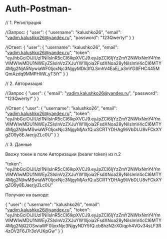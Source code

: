 # Auth-Postman-

// 1. Регистрация

//Запрос: { "user": { "username": "kalushko26", "email": "vadim.kalushko26@yandex.ru", "password": "123Qwerty!" } }

//Ответ: 
{
    "user": {
        "username": "kalushko26",
        "email": "vadim.kalushko26@yandex.ru",
        "token": "eyJhbGciOiJIUzI1NiIsInR5cCI6IkpXVCJ9.eyJpZCI6IjYzZmY2NWIxNmY4YmVlMWIwMDU1NWEyZSIsInVzZXJuYW1lIjoia2FsdXNoa28yNiIsImV4cCI6MTY4Mjg2NjA5NywiaWF0IjoxNjc3NjgyMDk3fQ.SmhV4EaEj_a3mYDSFHC445MQmAzdq9MMPHIiW_yT3iY"
    }
}

// 2. Авторизация

//Запрос { "user": { "email": "vadim.kalushko26@yandex.ru", "password": "123Qwerty!" } } 

//Ответ 
{
    "user": {
        "username": "kalushko26",
        "email": "vadim.kalushko26@yandex.ru",
        "token": "eyJhbGciOiJIUzI1NiIsInR5cCI6IkpXVCJ9.eyJpZCI6IjYzZmY2NWIxNmY4YmVlMWIwMDU1NWEyZSIsInVzZXJuYW1lIjoia2FsdXNoa28yNiIsImV4cCI6MTY4Mjg2NjIwMSwiaWF0IjoxNjc3NjgyMjAxfQ.uSCRTYDHAg9liVbDLU8vFCkXYgZO9y8EJaerjyZLc0U"
    }
}

// 3. Данные

Ввожу токен в поле Авторизации (bearer token) из п.2

"token": "eyJhbGciOiJIUzI1NiIsInR5cCI6IkpXVCJ9.eyJpZCI6IjYzZmY2NWIxNmY4YmVlMWIwMDU1NWEyZSIsInVzZXJuYW1lIjoia2FsdXNoa28yNiIsImV4cCI6MTY4Mjg2NjIwMSwiaWF0IjoxNjc3NjgyMjAxfQ.uSCRTYDHAg9liVbDLU8vFCkXYgZO9y8EJaerjyZLc0U"

Получаю на выходе:

{
    "user": {
        "username": "kalushko26",
        "email": "vadim.kalushko26@yandex.ru",
        "token": "eyJhbGciOiJIUzI1NiIsInR5cCI6IkpXVCJ9.eyJpZCI6IjYzZmY2NWIxNmY4YmVlMWIwMDU1NWEyZSIsInVzZXJuYW1lIjoia2FsdXNoa28yNiIsImV4cCI6MTY4Mjg2NjQ2OSwiaWF0IjoxNjc3NjgyNDY5fQ.cb8hzN2rXOiqph4VGv34sLF3R4zOV2F6J7r3oVUKpGw"
    }
}
